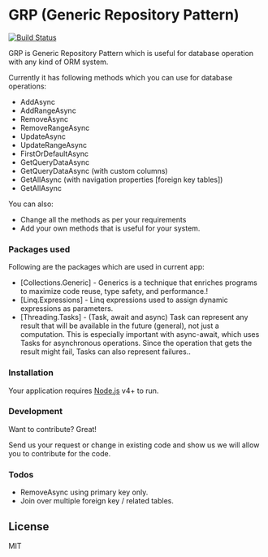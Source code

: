 # GRP (Generic Repository Pattern)

[![Build Status](https://travis-ci.org/joemccann/dillinger.svg?branch=master)](https://travis-ci.org/joemccann/dillinger)

GRP is Generic Repository Pattern which is useful for database operation with any kind of ORM system.

Currently it has following methods which you can use for database operations:

  - AddAsync
  - AddRangeAsync
  - RemoveAsync
  - RemoveRangeAsync
  - UpdateAsync
  - UpdateRangeAsync
  - FirstOrDefaultAsync
  - GetQueryDataAsync
  - GetQueryDataAsync (with custom columns)
  - GetAllAsync (with navigation properties [foreign key tables])
  - GetAllAsync

You can also:
  - Change all the methods as per your requirements
  - Add your own methods that is useful for your system.

### Packages used

Following are the packages which are used in current app:

* [Collections.Generic] - Generics is a technique that enriches programs to maximize code reuse, type safety, and performance.!
* [Linq.Expressions] - Linq expressions used to assign dynamic expressions as parameters. 
* [Threading.Tasks] - (Task, await and async) Task can represent any result that will be available in the future (general), not just a computation. This is especially important with async-await, which uses Tasks for asynchronous operations. Since the operation that gets the result might fail, Tasks can also represent failures..

### Installation

Your application requires [Node.js](https://nodejs.org/) v4+ to run.

### Development

Want to contribute? Great!

Send us your request or change in existing code and show us we will allow you to contribute for the code.

### Todos

 - RemoveAsync using primary key only.
 - Join over multiple foreign key / related tables.

License
----

MIT
